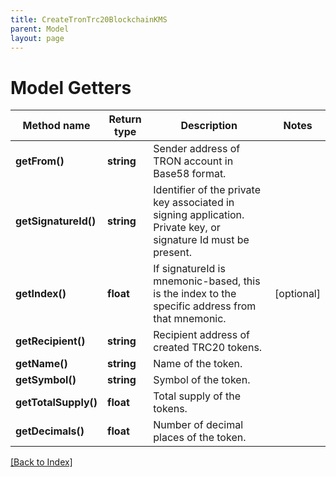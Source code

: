 ```yaml
---
title: CreateTronTrc20BlockchainKMS
parent: Model
layout: page
---
```


# Model Getters

Method name | Return type | Description | Notes
------------ | ------------- | ------------- | -------------
**getFrom()** | **string** | Sender address of TRON account in Base58 format. |
**getSignatureId()** | **string** | Identifier of the private key associated in signing application. Private key, or signature Id must be present. |
**getIndex()** | **float** | If signatureId is mnemonic-based, this is the index to the specific address from that mnemonic. | [optional]
**getRecipient()** | **string** | Recipient address of created TRC20 tokens. |
**getName()** | **string** | Name of the token. |
**getSymbol()** | **string** | Symbol of the token. |
**getTotalSupply()** | **float** | Total supply of the tokens. |
**getDecimals()** | **float** | Number of decimal places of the token. |

[[Back to Index]](../index.md)
